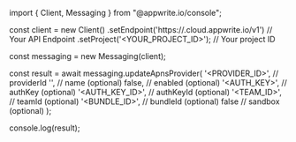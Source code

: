 import { Client, Messaging } from "@appwrite.io/console";

const client = new Client()
    .setEndpoint('https://<REGION>.cloud.appwrite.io/v1') // Your API Endpoint
    .setProject('<YOUR_PROJECT_ID>'); // Your project ID

const messaging = new Messaging(client);

const result = await messaging.updateApnsProvider(
    '<PROVIDER_ID>', // providerId
    '<NAME>', // name (optional)
    false, // enabled (optional)
    '<AUTH_KEY>', // authKey (optional)
    '<AUTH_KEY_ID>', // authKeyId (optional)
    '<TEAM_ID>', // teamId (optional)
    '<BUNDLE_ID>', // bundleId (optional)
    false // sandbox (optional)
);

console.log(result);
